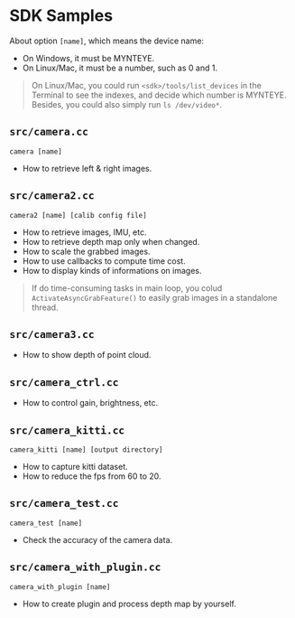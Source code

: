 
# SDK Samples

About option `[name]`, which means the device name:

* On Windows, it must be MYNTEYE.
* On Linux/Mac, it must be a number, such as 0 and 1.

> On Linux/Mac, you could run `<sdk>/tools/list_devices` in the Terminal to see the indexes, and decide which number is MYNTEYE. Besides, you could also simply run `ls /dev/video*`.

## `src/camera.cc`

    camera [name]

* How to retrieve left & right images.

## `src/camera2.cc`

    camera2 [name] [calib config file]

* How to retrieve images, IMU, etc.
* How to retrieve depth map only when changed.
* How to scale the grabbed images.
* How to use callbacks to compute time cost.
* How to display kinds of informations on images.

> If do time-consuming tasks in main loop, you colud `ActivateAsyncGrabFeature()` to easily grab images in a standalone thread.

## `src/camera3.cc`

* How to show depth of point cloud.

## `src/camera_ctrl.cc`

* How to control gain, brightness, etc.

## `src/camera_kitti.cc`

    camera_kitti [name] [output directory]

* How to capture kitti dataset.
* How to reduce the fps from 60 to 20.

## `src/camera_test.cc`

    camera_test [name]

* Check the accuracy of the camera data.

## `src/camera_with_plugin.cc`

    camera_with_plugin [name]

* How to create plugin and process depth map by yourself.
